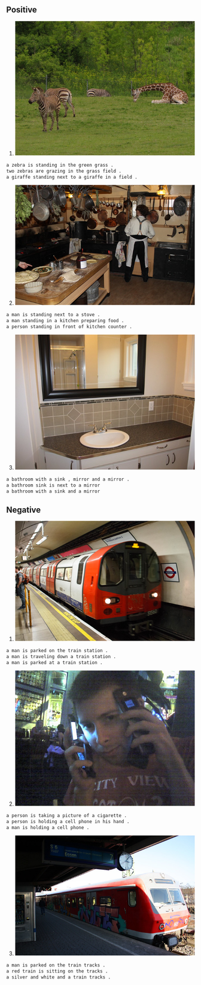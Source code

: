 ## Positive
1. ![](zebra_giraffe.jpg)
```
a zebra is standing in the green grass .
two zebras are grazing in the grass field .
a giraffe standing next to a giraffe in a field .
```


2. ![](man_cook.jpg)
```
a man is standing next to a stove .
a man standing in a kitchen preparing food .
a person standing in front of kitchen counter .
```

3. ![](sink.jpg)
```
a bathroom with a sink , mirror and a mirror .
a bathroom sink is next to a mirror
a bathroom with a sink and a mirror
```

## Negative
1. ![](train.jpg)
```
a man is parked on the train station .
a man is traveling down a train station .
a man is parked at a train station .
```
        

2. ![](cellphone.jpg)
```
a person is taking a picture of a cigarette .
a person is holding a cell phone in his hand .
a man is holding a cell phone .
```

3. ![](train2.jpg)
```
a man is parked on the train tracks .
a red train is sitting on the tracks .
a silver and white and a train tracks .
```

